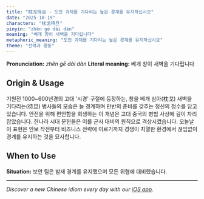 ```yaml
---
title: "枕戈待旦 - 도전 과제를 기다리는 높은 경계를 유지하십시오"
date: "2025-10-19"
characters: "枕戈待旦"
pinyin: "zhěn gē dài dàn"
meaning: "베개 창이 새벽을 기다립니다"
metaphoric_meaning: "도전 과제를 기다리는 높은 경계를 유지하십시오"
theme: "전략과 행동"
---
```


**Pronunciation:** *zhěn gē dài dàn*
**Literal meaning:** 베개 창이 새벽을 기다립니다

## Origin & Usage

기원전 1000~600년경의 고대 '시경' 구절에 등장하는, 창을 베개 삼아(枕戈) 새벽을 기다리는(待旦) 병사들의 모습은 늘 경계하며 만반의 준비를 갖추는 정신의 정수를 담고 있습니다. 안전을 위해 편안함을 희생하는 이 개념은 고대 중국의 병법 사상에 깊이 자리 잡았습니다. 한나라 시대 문헌들은 이를 군사 대비의 원칙으로 격상시켰습니다. 오늘날 이 표현은 안보 작전부터 비즈니스 전략에 이르기까지 경쟁이 치열한 환경에서 끊임없이 경계를 유지하는 것을 묘사합니다.

## When to Use

**Situation:** 보안 팀은 밤새 경계를 유지했으며 모든 위협에 대비했습니다.

---

*Discover a new Chinese idiom every day with our [iOS app](https://apps.apple.com/us/app/daily-chinese-idioms/id6740611324).*
